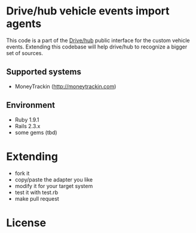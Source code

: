 Drive/hub vehicle events import agents
==================================================

This code is a part of the [Drive/hub](http://drivehub.net) public interface for the custom vehicle events.
Extending this codebase will help drive/hub to recognize a bigger set of sources.

## Supported systems

- MoneyTrackin (http://moneytrackin.com)

## Environment

- Ruby 1.9.1
- Rails 2.3.x
- some gems (tbd)

Extending
=========

- fork it
- copy/paste the adapter you like
- modify it for your target system
- test it with test.rb
- make pull request


License
=======

